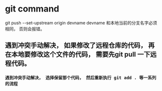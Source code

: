 
# 

# git command 
 git push --set-upstream origin devname   devname 和本地当前的分支名字必须相同， 否则会报错。

 ## 遇到冲突手动解决， 如果修改了远程仓库的代码， 再在本地要修改这个文件的代码， 需要先git pull 一下远程代码。
 ###   ```遇到冲突手动解决， 选择保留那个代码， 然后重新执行 git add . 等一系列的流程```
 
